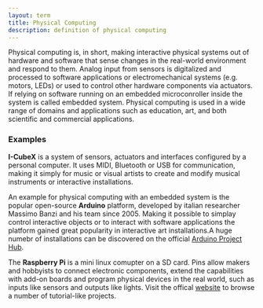 ```yaml
---
layout: term
title: Physical Computing
description: definition of physical computing
---
```

Physical computing is, in short, making interactive physical systems out of hardware and software that sense changes in the real-world environment and respond to them. Analog input from sensors is digitalized and processed to software applications or electromechanical systems (e.g. motors, LEDs) or used to control other hardware components via actuators. If relying on software running on an embedded microconroller inside the system is called embedded system. Physical computing is used in a wide range of domains and applications such as education, art, and both scientific and commercial applications.

### Examples

**I-CubeX** is a system of sensors, actuators and interfaces configured by a personal computer. It uses MIDI, Bluetooth or USB for communication, making it simply for music or visual artists to create and modify musical instruments or interactive installations.

An example for physical computing with an embedded system is the popular open-source **Arduino** platform, developed by italian researcher Massimo Banzi and his team since 2005. Making it possible to simplay control interactive objects or to interact with software applications the platform gained great popularity in interactive art installations.A huge numebr of installations can be discovered on the official [Arduino Project Hub](https://create.arduino.cc/projecthub?by=part&category=installations&part_id=11332&sort=trending).

The **Raspberry Pi** is a mini linux comupter on a SD card. Pins allow makers and hobbyists to connect electronic components, extend the capabilities with add-on boards and program physical devices in the real world, such as inputs like sensors and outputs like lights. Visit the offical [website](https://projects.raspberrypi.org/en/projects) to browse a number of tutorial-like projects.

